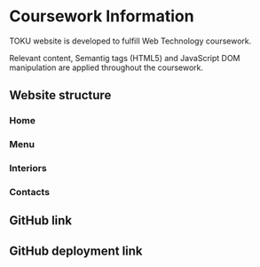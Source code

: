 # Coursework Information

TOKU website is developed to fulfill Web Technology coursework.

Relevant content, Semantig tags (HTML5) and JavaScript DOM manipulation are applied throughout the coursework.

## Website structure

### Home

### Menu

### Interiors

### Contacts

## GitHub link

## GitHub deployment link
